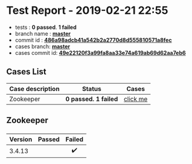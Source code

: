# Test Report - 2019-02-21 22:55

- tests  : **0 passed**. **1 failed**
- branch name : **[master](https://github.com/apache/incubator-skywalking/tree/master)**
- commit id : **[486a98adcb41a542b2a2770d8d555810571a8fec](https://github.com/apache/incubator-skywalking/commit/486a98adcb41a542b2a2770d8d555810571a8fec)**
- cases branch: **[master](https://github.com/SkywalkingTest/skywalking-autotest-scenarios/tree/master)**
- cases commit id: **[49e22120f3a99fa8aa33e74a619ab69d62aa7eb6](https://github.com/SkywalkingTest/skywalking-autotest-scenarios/commit/49e22120f3a99fa8aa33e74a619ab69d62aa7eb6)**

## Cases List

| Case description | Status | Cases|
|:-----|:-----:|:-----:|
|Zookeeper| **0 passed. 1 failed**| [click me](#zookeeper) |

## Zookeeper

### 
|  Version     | Passed | Failed|
|:------------- |:-------:|:-----:|
| 3.4.13  | |:heavy_check_mark:|

